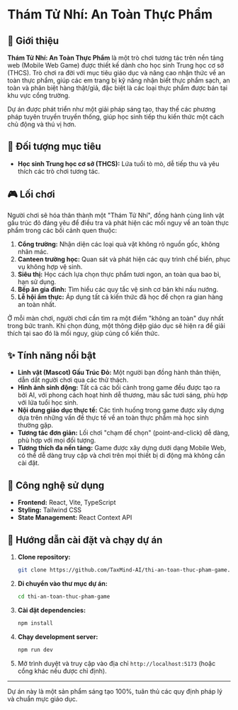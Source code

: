 # Thám Tử Nhí: An Toàn Thực Phẩm

## 📝 Giới thiệu

**Thám Tử Nhí: An Toàn Thực Phẩm** là một trò chơi tương tác trên nền tảng web (Mobile Web Game) được thiết kế dành cho học sinh Trung học cơ sở (THCS). Trò chơi ra đời với mục tiêu giáo dục và nâng cao nhận thức về an toàn thực phẩm, giúp các em trang bị kỹ năng nhận biết thực phẩm sạch, an toàn và phân biệt hàng thật/giả, đặc biệt là các loại thực phẩm được bán tại khu vực cổng trường.

Dự án được phát triển như một giải pháp sáng tạo, thay thế các phương pháp tuyên truyền truyền thống, giúp học sinh tiếp thu kiến thức một cách chủ động và thú vị hơn.

## 🎯 Đối tượng mục tiêu

*   **Học sinh Trung học cơ sở (THCS):** Lứa tuổi tò mò, dễ tiếp thu và yêu thích các trò chơi tương tác.

## 🎮 Lối chơi

Người chơi sẽ hóa thân thành một "Thám Tử Nhí", đồng hành cùng linh vật gấu trúc đỏ đáng yêu để điều tra và phát hiện các mối nguy về an toàn thực phẩm trong các bối cảnh quen thuộc:

1.  **Cổng trường:** Nhận diện các loại quà vặt không rõ nguồn gốc, không nhãn mác.
2.  **Canteen trường học:** Quan sát và phát hiện các quy trình chế biến, phục vụ không hợp vệ sinh.
3.  **Siêu thị:** Học cách lựa chọn thực phẩm tươi ngon, an toàn qua bao bì, hạn sử dụng.
4.  **Bếp ăn gia đình:** Tìm hiểu các quy tắc vệ sinh cơ bản khi nấu nướng.
5.  **Lễ hội ẩm thực:** Áp dụng tất cả kiến thức đã học để chọn ra gian hàng an toàn nhất.

Ở mỗi màn chơi, người chơi cần tìm ra một điểm "không an toàn" duy nhất trong bức tranh. Khi chọn đúng, một thông điệp giáo dục sẽ hiện ra để giải thích tại sao đó là mối nguy, giúp củng cố kiến thức.

## ✨ Tính năng nổi bật

*   **Linh vật (Mascot) Gấu Trúc Đỏ:** Một người bạn đồng hành thân thiện, dẫn dắt người chơi qua các thử thách.
*   **Hình ảnh sinh động:** Tất cả các bối cảnh trong game đều được tạo ra bởi AI, với phong cách hoạt hình dễ thương, màu sắc tươi sáng, phù hợp với lứa tuổi học sinh.
*   **Nội dung giáo dục thực tế:** Các tình huống trong game được xây dựng dựa trên những vấn đề thực tế về an toàn thực phẩm mà học sinh thường gặp.
*   **Tương tác đơn giản:** Lối chơi "chạm để chọn" (point-and-click) dễ dàng, phù hợp với mọi đối tượng.
*   **Tương thích đa nền tảng:** Game được xây dựng dưới dạng Mobile Web, có thể dễ dàng truy cập và chơi trên mọi thiết bị di động mà không cần cài đặt.

## 🚀 Công nghệ sử dụng

*   **Frontend:** React, Vite, TypeScript
*   **Styling:** Tailwind CSS
*   **State Management:** React Context API

## 🔧 Hướng dẫn cài đặt và chạy dự án

1.  **Clone repository:**
    ```bash
    git clone https://github.com/TaxMind-AI/thi-an-toan-thuc-pham-game.git
    ```
2.  **Di chuyển vào thư mục dự án:**
    ```bash
    cd thi-an-toan-thuc-pham-game
    ```
3.  **Cài đặt dependencies:**
    ```bash
    npm install
    ```
4.  **Chạy development server:**
    ```bash
    npm run dev
    ```
5.  Mở trình duyệt và truy cập vào địa chỉ `http://localhost:5173` (hoặc cổng khác nếu được chỉ định).

---
Dự án này là một sản phẩm sáng tạo 100%, tuân thủ các quy định pháp lý và chuẩn mực giáo dục.
